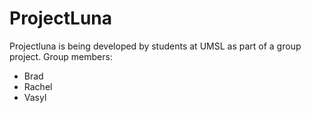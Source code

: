 # ProjectLuna

Projectluna is being developed by students at UMSL as part of a group project.
Group members:
  - Brad
  - Rachel
  - Vasyl